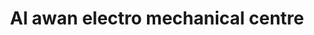 ---
title: "Al awan electro mechanical centre"
url: /karachi/al-awan-electro-mechanical-centre/
shop: hardware
---